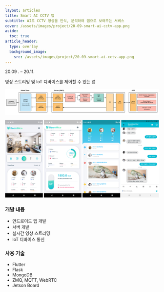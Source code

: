 ```yaml
---
layout: articles
title: Smart AI CCTV 앱
subtitle: AI로 CCTV 영상을 인식, 분석하여 앱으로 보여주는 서비스
cover: /assets/images/project/20-09-smart-ai-cctv-app.png
aside:
  toc: true
article_header:
  type: overlay
  background_image:
    src: /assets/images/project/20-09-smart-ai-cctv-app.png
---
```


<div class="article__content" markdown="1">

20.09 . –  20.11.

영상 스트리밍 및 IoT 디바이스를 제어할 수 있는 앱

![](/assets/images/project/20-09-smart-ai-cctv-architecture.png)

![](/assets/images/project/20-09-smart-ai-cctv-app.png)

### 개발 내용

- 안드로이드 앱 개발
- 서버 개발
- 실시간 영상 스트리밍
- IoT 디바이스 통신

### 사용 기술

- Flutter
- Flask
- MongoDB
- ZMQ, MQTT, WebRTC
- Jetson Board